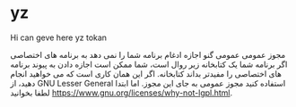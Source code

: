 # yz
Hi can geve here yz tokan

  مجوز عمومی عمومی گنو اجازه ادغام برنامه شما را نمی دهد
به برنامه های اختصاصی اگر برنامه شما یک کتابخانه زیر روال است، شما
ممکن است اجازه دادن به پیوند برنامه های اختصاصی را مفیدتر بداند
کتابخانه. اگر این همان کاری است که می خواهید انجام دهید، از GNU Lesser General استفاده کنید
مجوز عمومی به جای این مجوز. اما ابتدا لطفا بخوانید
<https://www.gnu.org/licenses/why-not-lgpl.html>.
